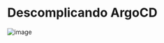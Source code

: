 # Descomplicando ArgoCD
![image](https://github.com/LuizSilva-1/kube-argoCD/assets/108982016/f7b13b74-bf2e-47f9-a232-8cbc9ef1bc86)
